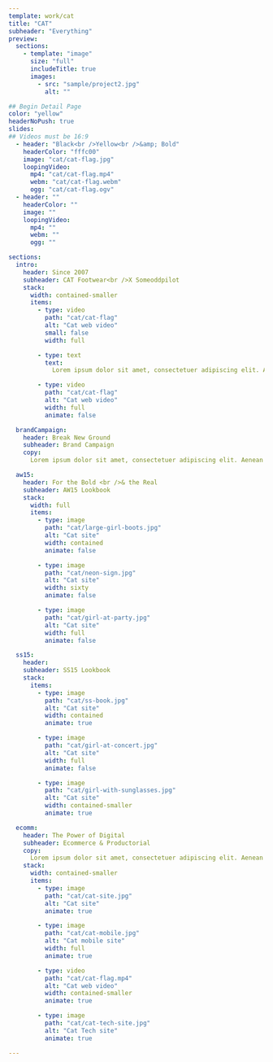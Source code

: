 ```yaml
---
template: work/cat
title: "CAT"
subheader: "Everything"
preview:
  sections:
    - template: "image"
      size: "full"
      includeTitle: true
      images:
        - src: "sample/project2.jpg"
          alt: ""

## Begin Detail Page
color: "yellow"
headerNoPush: true
slides:
## Videos must be 16:9
  - header: "Black<br />Yellow<br />&amp; Bold"
    headerColor: "fffc00"
    image: "cat/cat-flag.jpg"
    loopingVideo:
      mp4: "cat/cat-flag.mp4"
      webm: "cat/cat-flag.webm"
      ogg: "cat/cat-flag.ogv"
  - header: ""
    headerColor: ""
    image: ""
    loopingVideo:
      mp4: ""
      webm: ""
      ogg: ""

sections:
  intro:
    header: Since 2007
    subheader: CAT Footwear<br />X Someoddpilot
    stack:
      width: contained-smaller
      items:
        - type: video
          path: "cat/cat-flag"
          alt: "Cat web video"
          small: false
          width: full

        - type: text
          text:
            Lorem ipsum dolor sit amet, consectetuer adipiscing elit. Aenean commodo ligula eget dolor. Aenean massa. Cum sociis natoque penatibus et magnis dis parturient montes, nascetur ridiculus mus. Donec quam felis, ultricies nec, pellentesque eu, pretium quis, sem. Nulla consequat massa quis enim. Donec pede justo, fringilla vel, aliquet nec, vulputate eget, arcu. In enim justo, rhoncus ut, imperdiet a, venenatis vitae, justo. Nullam dictum felis eu pede mollis pretium.

        - type: video
          path: "cat/cat-flag"
          alt: "Cat web video"
          width: full
          animate: false

  brandCampaign:
    header: Break New Ground
    subheader: Brand Campaign
    copy:
      Lorem ipsum dolor sit amet, consectetuer adipiscing elit. Aenean commodo ligula eget dolor. Aenean massa. Cum sociis natoque penatibus et magnis dis parturient montes, nascetur ridiculus mus. Donec quam felis, ultricies nec, pellentesque eu, pretium quis, sem. Nulla consequat massa quis enim. Donec pede justo, fringilla vel, aliquet nec, vulputate eget, arcu. In enim justo, rhoncus ut, imperdiet a, venenatis vitae, justo. Nullam dictum felis eu pede mollis pretium.

  aw15:
    header: For the Bold <br />& the Real
    subheader: AW15 Lookbook
    stack:
      width: full
      items:
        - type: image
          path: "cat/large-girl-boots.jpg"
          alt: "Cat site"
          width: contained
          animate: false

        - type: image
          path: "cat/neon-sign.jpg"
          alt: "Cat site"
          width: sixty
          animate: false

        - type: image
          path: "cat/girl-at-party.jpg"
          alt: "Cat site"
          width: full
          animate: false

  ss15:
    header:
    subheader: SS15 Lookbook
    stack:
      items:
        - type: image
          path: "cat/ss-book.jpg"
          alt: "Cat site"
          width: contained
          animate: true

        - type: image
          path: "cat/girl-at-concert.jpg"
          alt: "Cat site"
          width: full
          animate: false

        - type: image
          path: "cat/girl-with-sunglasses.jpg"
          alt: "Cat site"
          width: contained-smaller
          animate: true

  ecomm:
    header: The Power of Digital
    subheader: Ecommerce & Productorial
    copy:
      Lorem ipsum dolor sit amet, consectetuer adipiscing elit. Aenean commodo ligula eget dolor. Aenean massa. Cum sociis natoque penatibus et magnis dis parturient montes, nascetur ridiculus mus. Donec quam felis, ultricies nec, pellentesque eu, pretium quis, sem. Nulla consequat massa quis enim. Donec pede justo, fringilla vel, aliquet nec, vulputate eget, arcu. In enim justo, rhoncus ut, imperdiet a, venenatis vitae, justo. Nullam dictum felis eu pede mollis pretium.
    stack:
      width: contained-smaller
      items:
        - type: image
          path: "cat/cat-site.jpg"
          alt: "Cat site"
          animate: true

        - type: image
          path: "cat/cat-mobile.jpg"
          alt: "Cat mobile site"
          width: full
          animate: true

        - type: video
          path: "cat/cat-flag.mp4"
          alt: "Cat web video"
          width: contained-smaller
          animate: true

        - type: image
          path: "cat/cat-tech-site.jpg"
          alt: "Cat Tech site"
          animate: true

---
```

